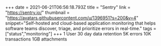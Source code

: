 +++
date = 2021-06-21T06:56:18.793Z
title = "Sentry"
link = "https://sentry.io/"
thumbnail = "https://avatars.githubusercontent.com/u/1396951?s=200&v=4"
snippet="Self-hosted and cloud-based application monitoring that helps software teams discover, triage, and prioritize errors in real-time."
tags = ["status","monitoring"]
+++
1 User
30 day data retention
5K errors
10K transactions
1GB attachments